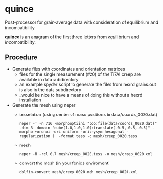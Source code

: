 # quince
Post-processor for grain-average data with consideration of equilibrium and incompatibility

**quince** is an anagram of the first three letters from *equ*ilibrium and *inc*ompatibility.

## Procedure

* Generate files with coordinates and orientation matrices
  * files for the single measurement (#20) of the Ti7Al creep are available in data subdirectory
  * an example  spyder script to generate the files from hexrd grains.out is also in the data subdirectory 
  * _would be nice to have a means of doing this without a hexrd installation
* Generate the mesh using neper
  * tesselation (using center of mass positions in data/coords_0020.dat)

        neper -T -n 716 -morphooptiini "coo:file(data/coords_0020.dat)" -dim 3 -domain "cube(1.0,1.0,1.0):translate(-0.5,-0.5,-0.5)" -morpho voronoi -ori uniform -oricrysym hexagonal -regularization 1  -format tess -o mesh/creep_0020.tess
  * mesh

        neper -M -rcl 0.7 mesh/creep_0020.tess -o mesh/creep_0020.xml
  * convert the mesh (in your fenics enviroment)

        dolfin-convert mesh/creep_0020.msh mesh/creep_0020.xml
